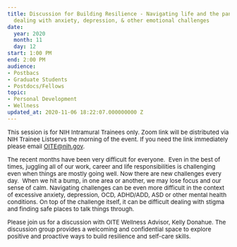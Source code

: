 ```yaml
---
title: Discussion for Building Resilience - Navigating life and the pandemic while
  dealing with anxiety, depression, & other emotional challenges
date:
  year: 2020
  month: 11
  day: 12
start: 1:00 PM
end: 2:00 PM
audience:
- Postbacs
- Graduate Students
- Postdocs/Fellows
topic:
- Personal Development
- Wellness
updated_at: 2020-11-06 18:22:07.000000000 Z
---
```

<span style="font-size: 10pt;">This session is for NIH Intramural
Trainees only. Zoom link will be distributed via NIH Trainee Listservs
the morning of the event. If you need the link immediately please email
OITE@nih.gov. </span>

<span style="font-size: 10pt;">The recent months have been very
difficult for everyone.  Even in the best of times, juggling all of our
work, career and life responsibilities is challenging even when things
are mostly going well. Now there are new challenges every day.  When we
hit a bump, in one area or another, we may lose focus and our sense of
calm. Navigating challenges can be even more difficult in the context of
excessive anxiety, depression, OCD, ADHD/ADD, ASD or other mental health
conditions. On top of the challenge itself, it can be difficult dealing
with stigma and finding safe places to talk things through. </span>

<span style="font-size: 10pt;">Please join us for a discussion with OITE
Wellness Advisor, Kelly Donahue. The discussion group provides a
welcoming and confidential space to explore positive and proactive ways
to build resilience and self-care skills.</span>
